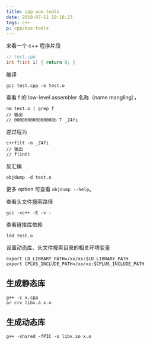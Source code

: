 ```yaml
---
title: cpp-aux-tools
date: 2019-07-11 19:16:23
tags: c++
p: cpp/aux-tools
---
```

来看一个 c++ 程序片段
<!-- more -->
```c++
// test.cpp
int f(int i) { return 0; }
```
编译
```
gcc test.cpp -o test.o
```
查看 f 的 low-level assembler 名称（name mangling），
```
nm test.o | grep f
// 输出
// 000000000000008b T _Z4fi
```
逆过程为
```
c++filt -n _Z4fi
// 输出
// f(int)
```

反汇编
```
objdump -d test.o
```
更多 option 可查看 `objdump --help`。

查看头文件搜索路径
```
gcc -xc++ -E -v -
```

查看链接库依赖
```
ldd test.o
```

设置动态库、头文件搜索目录的相关环境变量
```
export LD_LIBRARY_PATH=/xx/xx:$LD_LIBRARY_PATH
export CPLUS_INCLUDE_PATH=/xx/xx:$CPLUS_INCLUDE_PATH
```

## 生成静态库
```
g++ -c x.cpp
ar crv libx.a x.o
```

## 生成动态库
```
g++ -shared -fPIC -o libx.so x.o
```
